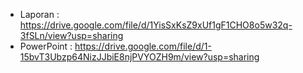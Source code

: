 - Laporan : https://drive.google.com/file/d/1YisSxKsZ9xUf1gF1CHO8o5w32q-3fSLn/view?usp=sharing 
- PowerPoint : https://drive.google.com/file/d/1-15bvT3Ubzp64NizJJbiE8njPVYOZH9m/view?usp=sharing
